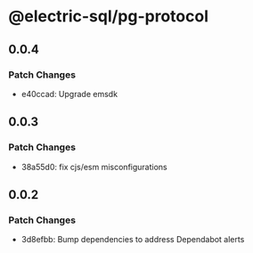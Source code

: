 # @electric-sql/pg-protocol

## 0.0.4

### Patch Changes

- e40ccad: Upgrade emsdk

## 0.0.3

### Patch Changes

- 38a55d0: fix cjs/esm misconfigurations

## 0.0.2

### Patch Changes

- 3d8efbb: Bump dependencies to address Dependabot alerts
